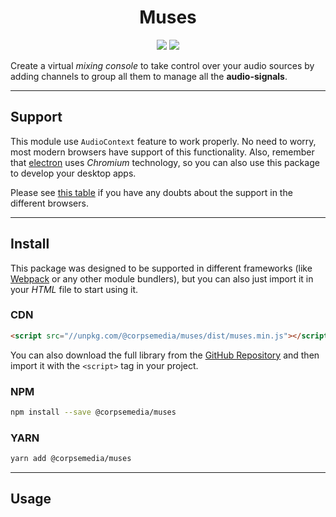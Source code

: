 <h1 align="center">Muses</h1>

<p align="center">
<img src="https://img.shields.io/badge/Typescript-^4.5.4-blue?logo=typescript"/>
<img src="https://img.shields.io/badge/Webpack-Yes-8DD6F9?logo=webpack"/>

Create a virtual *mixing console* to take control over your audio sources by adding channels to group all them to manage all the **audio-signals**.
</p>

***

## Support

This module use `AudioContext` feature to work properly. No need to worry, most modern browsers have support of this functionality. Also, remember that [electron](https://www.electronjs.org/) uses *Chromium* technology, so you can also use this package to develop your desktop apps.

Please see [this table](https://caniuse.com/?search=AudioContext) if you have any doubts about the support in the different browsers.

***

## Install

This package was designed to be supported in different frameworks (like [Webpack](https://webpack.js.org/) or any other module bundlers), but you can also just import it in your *HTML* file to start using it. 

### CDN

```html
<script src="//unpkg.com/@corpsemedia/muses/dist/muses.min.js"></script>
```

You can also download the full library from the [GitHub Repository](https://github.com/corpsemedia/muses/tree/main/dist) and then import it with the `<script>` tag in your project.

### NPM

```sh
npm install --save @corpsemedia/muses
```

### YARN

```sh
yarn add @corpsemedia/muses
```

***

## Usage

